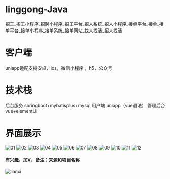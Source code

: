 # linggong-Java
招工_招工小程序_招聘小程序_招工平台_招人系统_招人小程序_接单平台_接单_接单平台_接单小程序_接单系统_接单网站_找人找活_招人找活

# 客户端
uniapp适配支持安卓，ios，微信小程序 ，h5，公众号

# 技术栈
后台服务 springboot+mybatisplus+mysql
用户端 uniapp（vue语法）
管理后台 vue+elementUi

# 界面展示


![01](https://github.com/user-attachments/assets/6f72d654-42df-4355-b11c-e1b01eebb6e4)
![02](https://github.com/user-attachments/assets/4c61cc3c-41f3-457b-8419-86434ca509d6)
![03](https://github.com/user-attachments/assets/cbaa0ec3-90b8-4a04-af88-cfdad246eba1)
![04](https://github.com/user-attachments/assets/19ede74a-2932-4cf2-842d-f0c9f1fedde4)
![05](https://github.com/user-attachments/assets/35ea579e-4216-4b7c-af14-d7e9ebf87865)
![06](https://github.com/user-attachments/assets/030b9f99-a16b-4c05-bbbd-351857c16413)
![07](https://github.com/user-attachments/assets/f6a02fb0-15ed-4f88-91c0-7d006d4e260b)
![08](https://github.com/user-attachments/assets/ce5a24a9-1867-464a-8aa1-ff558936c590)
![09](https://github.com/user-attachments/assets/450281b7-e278-480c-ac8c-58f4a5affea3)
![10](https://github.com/user-attachments/assets/3d53489e-5528-4670-a94b-81cc339b5f8a)
![11](https://github.com/user-attachments/assets/1f9ff039-6272-44ba-80ad-d110c784bdf2)
![12](https://github.com/user-attachments/assets/a2dc58b8-a3b4-4819-889a-b33c8c887349)
#### 有兴趣，加V，备注：来源和项目名称
![lianxi](https://github.com/user-attachments/assets/5ddeb421-b5f5-4f7f-b027-a573339c42aa)
























